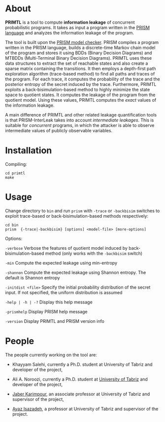 # About
**PRIMTL** is a tool to compute **information leakage** of concurrent probabilistic programs. It takes as input a program written in the [PRISM language](http://www.prismmodelchecker.org/manual/ThePRISMLanguage/Introduction) and analyzes the information leakage of the program. 

The tool is built upon the [PRISM model checker](http://www.prismmodelchecker.org/). PRISM compiles a program written in the PRISM language, builds a discrete-time Markov chain model of the program and stores it using BDDs (Binary Decision Diagrams) and MTBDDs (Multi-Terminal Binary Decision Diagrams). PRIMTL uses these data structures to extract the set of reachable states and also create a sparse matrix containing the transitions. It then employs a depth-first path exploration algorithm (trace-based method) to find all paths and traces of the program. For each trace, it computes the probability of the trace and the posterior entropy of the secret induced by the trace. Furthermore, PRIMTL exploits a back-bisimulation-based method to highly minimize the state space to quotient states. It computes the leakage of the program from the quotient model. Using these values, PRIMTL computes the *exact* values of the information leakage. 

A main difference of PRIMTL and other related leakage quantification tools is that PRISM-InterLeak takes into account *intermediate leakages*. This is suitable for *concurrent* programs, in which the attacker is able to observe intermediate values of publicly observable variables. 

# Installation
Compiling:
```
cd primtl
make
```


# Usage
Change directory to `bin` and run `prism` with `-trace` or `-backbisim` switches to exploit trace-based or back-bisimulation-based methods respectively:
```
cd bin
prism  {-trace|-backbisim} [options] <model-file> [more-options]
```
Options:

`-verbose` Verbose the features of quotient model induced by back-bisimulation-based method (only works with the `-backbisim` switch)

`-min`  Compute the expected leakage using min-entropy 

`-shannon`  Compute the expected leakage using Shannon entropy. The default is Shannon entropy

`-initdist <file>`  Specify the initial probability distribution of the secret input. If not specified, the uniform distribution is assumed

`-help | -h | -?`  Display this help message

`-prismhelp`  Display PRISM help message

`-version`  Display PRIMTL and PRISM version info


# People
The people currently working on the tool are:

* Khayyam Salehi, currently a Ph.D. student at University of Tabriz and developer of the project,

* Ali A. Noroozi, currently a Ph.D. student at [University of Tabriz](http://tabrizu.ac.ir/en) and developer of the project,

* [Jaber Karimpour](http://simap.tabrizu.ac.ir/cv/karimpour/?lang=en-gb), an associate professor at University of Tabriz and supervisor of the project,

* [Ayaz Isazadeh](http://isazadeh.net/ayaz), a professor at University of Tabriz and supervisor of the project.

